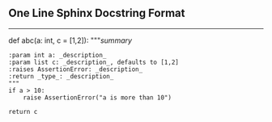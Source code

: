 ## One Line Sphinx Docstring Format

---

def abc(a: int, c = [1,2]):
    """_summary_

    :param int a: _description_
    :param list c: _description_, defaults to [1,2]
    :raises AssertionError: _description_
    :return _type_: _description_
    """
    if a > 10:
        raise AssertionError("a is more than 10")

    return c

